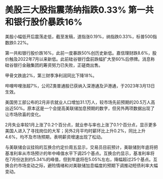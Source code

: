 # 美股三大股指震荡纳指跌0.33% 第一共和银行股价暴跌16%

美股小幅低开后震荡走低，截至发稿，道指涨0.19%，纳指跌0.33%，标普500指数跌0.22%。

第一共和银行股价跌16%，此前一度暴跌50%创历史新低。嘉信理财跌8.6%，股价触及2022年7月以来新低。此前硅谷银行盘前跌幅扩大至60%后停牌。消息称硅谷银行金融集团的筹资努力已失败，正磋商出售。

甲骨文跌逾2%，第三财季净利润同比下降18%。

哔哩哔哩涨超7%，公司Z类普通股已获纳入深港通及沪港通，于2023年3月13日生效。

美国劳工部公布的2月非农就业人口增加31.1万人，较市场先前预期的20.5万人高出近50%。原本这是一个会提高美联储加息预期的数字，但另外两项数据出现了让市场欣喜的变化。

2月失业率较1月上涨了0.2个百分点，就业参与率也上涨了0.1个百分点，显示更多美国人进入了寻找岗位的大军；另外2月平均时薪环比上升0.2%，同比上升4.6%，均不及市场预期，表明薪资增速出现了松动。

与美联储会议挂钩的互换合约定价周五显示，交易员目前预计，美联储到年底将把基准利率从市场预计的年中峰值水平下调25个基点。互换合约显示，基准利率将在7月份达到约5.34%的峰值，但到年底将在5.05%左右，降幅超过25个基点。互换合约市场变动之际，避险情绪和对美联储加息幅度的预期下调推动短债利率大幅变动。

